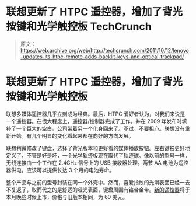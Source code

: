 # 联想更新了 HTPC 遥控器，增加了背光按键和光学触控板 TechCrunch

> 原文：<https://web.archive.org/web/http://techcrunch.com/2011/10/12/lenovo-updates-its-htpc-remote-adds-backlit-keys-and-optical-trackpad/>

# 联想更新了 HTPC 遥控器，增加了背光按键和光学触控板

联想多媒体遥控器几乎立刻成为经典。最后，HTPC 爱好者认为，对我们来说是一个遥控器。在很大程度上，遥控器/控制器完成了工作，并在 2009 年发布时填补了一个巨大的空白。公司带着另一个化身回来了。不过，不要担心。联想没有重新开始。有几个明显的变化看起来都在向好的方向发展。

联想稍微修改了键盘，选择了背光版本和更好看的媒体播放按钮。左右键被更好地定义了，不管是好是坏，一个光学轨迹板现在取代了轨迹球。像以前的型号一样，无线连接由一个工作在 2.4GHz 信号上的 USB 接收器处理。两节 AA 电池为遥控器供电，应该可以提供长达 3 个月的电池寿命。

整个产品与之前的型号封装在同一个外壳中。然而，喜爱指纹的光滑表面已经一去不复返了，取而代之的是舒适的哑光表面，键盘周围有铬合金带。[新的遥控器](https://web.archive.org/web/20230205031042/http://shop.lenovo.com/SEUILibrary/controller/e/web/LenovoPortal/en_US/catalog.workflow:item.detail?GroupID=38&Code=57Y6678&current-category-id=E9ADAEB6787146E29B78400A33E7FE8A&&hide_menu_area=yes)将于本月晚些时候上市，价格与旧版本相同，为 60 美元。